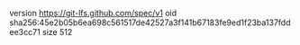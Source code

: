 version https://git-lfs.github.com/spec/v1
oid sha256:45e2b05b6ea698c561517de42527a3f141b67183fe9ed1f23ba137fddee3cc71
size 512
